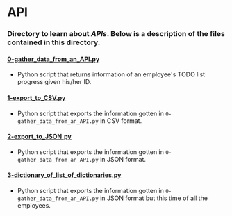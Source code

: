 # API
### Directory to learn about _APIs_. Below is a description of the files contained in this directory.

#### [0-gather_data_from_an_API.py](./0-gather_data_from_an_API.py)
* Python script that returns information of an employee's TODO list progress given his/her ID.

#### [1-export_to_CSV.py](./1-export_to_CSV.py)
* Python script that exports the information gotten in `0-gather_data_from_an_API.py` in CSV format.

#### [2-export_to_JSON.py](./2-export_to_JSON.py)
* Python script that exports the information gotten in `0-gather_data_from_an_API.py` in JSON format.

#### [3-dictionary_of_list_of_dictionaries.py](./3-dictionary_of_list_of_dictionaries.py)
* Python script that exports the information gotten in `0-gather_data_from_an_API.py` in JSON format but this time of all the employees.
